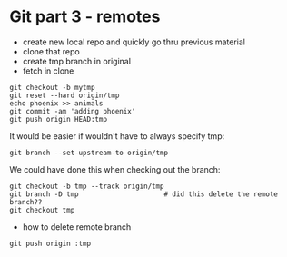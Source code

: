# Git part 3 - remotes

- create new local repo and quickly go thru previous material
- clone that repo
- create tmp branch in original
- fetch in clone

```
git checkout -b mytmp
git reset --hard origin/tmp
echo phoenix >> animals
git commit -am 'adding phoenix'
git push origin HEAD:tmp
```

It would be easier if wouldn't have to always specify tmp:

```
git branch --set-upstream-to origin/tmp
```

We could have done this when checking out the branch:

```
git checkout -b tmp --track origin/tmp
git branch -D tmp                     # did this delete the remote branch??
git checkout tmp
```

- how to delete remote branch

```
git push origin :tmp 
```
